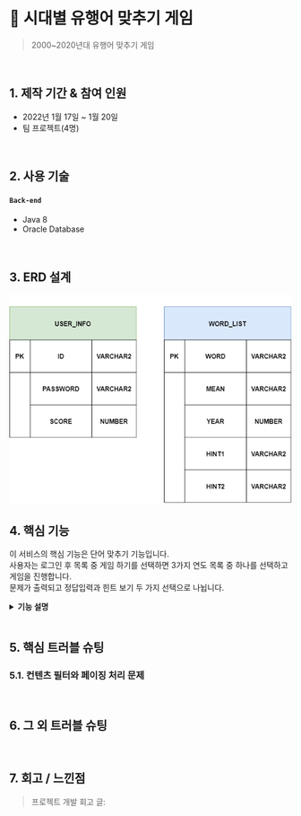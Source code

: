 # :pushpin: 시대별 유행어 맞추기 게임
>2000~2020년대 유행어 맞추기 게임
>

</br>

## 1. 제작 기간 & 참여 인원
- 2022년 1월 17일 ~ 1월 20일
- 팀 프로젝트(4명)

</br>

## 2. 사용 기술
#### `Back-end`
  - Java 8
  - Oracle Database


</br>

## 3. ERD 설계
<p align="center">
    <img src="https://github.com/HeonchanKim/smhrd_miniProject/blob/master/images/mini.png?raw=true">
</p>


## 4. 핵심 기능
이 서비스의 핵심 기능은 단어 맞추기 기능입니다.</br>
사용자는 로그인 후 목록 중 게임 하기를 선택하면 3가지 연도 목록 중 하나를 선택하고 게임을 진행합니다. </br>
문제가 출력되고 정답입력과 힌트 보기 두 가지 선택으로 나뉩니다.</br>

<details>
<summary><b>기능 설명</b></summary>
<div markdown="1">

### 4.1. 전체 흐름

<p align="center">
    <img src="https://github.com/HeonchanKim/smhrd_miniProject/blob/master/images/%ED%9D%90%EB%A6%84%EB%8F%84.png?raw=true">
</p>

전체 흐름을 간단히 표시했습니다. 실행하면 먼저 1.회원가입 2.로그인 3.종료 3가지 선택을 할 수 있고 회원가입을 하면 다시 첫 화면으로 돌아옵니다. 로그인을 선택 시 로그인 성공과 실패로 나뉩니다. 로그인 실패 시 실패 문구와 함께 다시 첫 화면으로 돌아옵니다.

</br></br>    

<p align="center">
    <img src="https://github.com/HeonchanKim/smhrd_miniProject/blob/master/images/%EA%B2%8C%EC%9E%84%EC%8B%9C%EC%9E%91.PNG?raw=true">
<p align="center">
    <img src="https://github.com/HeonchanKim/smhrd_miniProject/blob/master/images/%ED%9E%8C%ED%8A%B8%EB%B0%8F%EC%A0%95%EB%8B%B5%EC%9E%85%EB%A0%A5.PNG?raw=true">
<p align="center">
    <img src="https://github.com/HeonchanKim/smhrd_miniProject/blob/master/images/%EA%B2%8C%EC%9E%84%ED%9B%84%EA%B2%B0%EA%B3%BC.PNG?raw=true">
</p>

<b>로그인에 성공하면</b> 게임하기, 누적결과보기, 랭킹보기, 로그아웃 4가지 선택지가 있습니다. 게임하기를 누르면 또다시 2000년대 2010년대 2020년대 3가지 년도 선택이 주어지고 년도를 선택하면 문제와 함께 다시 정답입력, 힌트보기 선택이 주어집니다. <b>힌트보기는 두 번까지만</b> 볼 수 있고 이후에 힌트보기를 선택하면 "모든힌트를 다 보셨습니다!!"가 출력됩니다. 문제를 모두 풀고 난 후 맞춘 점수가 표시됩니다.
</br></br>

<p align="center">
    <img src="https://github.com/HeonchanKim/smhrd_miniProject/blob/master/images/%EB%88%84%EC%A0%81%EA%B2%B0%EA%B3%BC.PNG?raw=true">
</p>

누적결과를 선택하면 로그인한 아이디의 누적된 점수 보여주며 점수별로 보이는 모습과 소리가 다릅니다.
</br></br>
</br></br>

<p align="center">
    <img src="https://github.com/HeonchanKim/smhrd_miniProject/blob/master/images/%EB%9E%AD%ED%82%B9.PNG?raw=true">
</p>
랭킹 확인을 선택하면 상위점수 10명이 출력됩니다.
</br></br>

### 4.2. 회원가입
<p align="center">
    <img src="https://github.com/HeonchanKim/smhrd_miniProject/blob/master/images/%ED%9A%8C%EC%9B%90%EA%B0%80%EC%9E%85.png?raw=true">
</p>
:pushpin: [코드 확인](https://github.com/HeonchanKim/smhrd_miniProject/blob/master/miniProject/src/Model/UserInfoDAO.java#L49)
회원가입 기능 insertUser()메서드는 id, pw를 매개변수로 받아 USER_INFO 테이블에 삽입하면 boolean 타입을 반환해 사용자에게 가입성공, 실패를 보여줍니다.



### 4.3. 로그인
</div>
</details>


</br>

## 5. 핵심 트러블 슈팅
### 5.1. 컨텐츠 필터와 페이징 처리 문제
</br>

## 6. 그 외 트러블 슈팅
</br>

## 7. 회고 / 느낀점
>프로젝트 개발 회고 글: 
